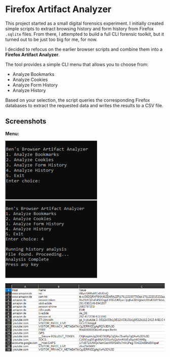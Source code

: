 # Firefox Artifact Analyzer

This project started as a small digital forensics experiment. I initially created simple scripts to extract browsing history and form history from Firefox `.sqlite` files. From there, I attempted to build a full CLI forensic toolkit, but it turned out to be just too big for me, for now.

I decided to refocus on the earlier browser scripts and combine them into a **Firefox Artifact Analyzer**.

The tool provides a simple CLI menu that allows you to choose from:

- Analyze Bookmarks
- Analyze Cookies
- Analyze Form History
- Analyze History

Based on your selection, the script queries the corresponding Firefox databases to extract the requested data and writes the results to a CSV file.

## Screenshots
**Menu:**
<p float="left">
    <img src="imgs/1.PNG" width="290" />
    <img src="imgs/2.PNG" width="290" />
</p>

![Example output for Cookies](imgs/cookies.PNG)